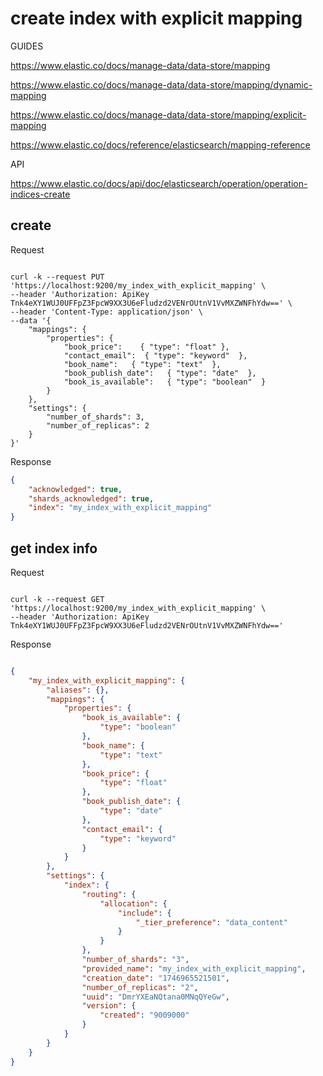 
# create index with explicit mapping

GUIDES

<https://www.elastic.co/docs/manage-data/data-store/mapping>

<https://www.elastic.co/docs/manage-data/data-store/mapping/dynamic-mapping>

<https://www.elastic.co/docs/manage-data/data-store/mapping/explicit-mapping>

<https://www.elastic.co/docs/reference/elasticsearch/mapping-reference>

API

<https://www.elastic.co/docs/api/doc/elasticsearch/operation/operation-indices-create>

## create

Request

```SHELL

curl -k --request PUT 'https://localhost:9200/my_index_with_explicit_mapping' \
--header 'Authorization: ApiKey Tnk4eXY1WUJ0UFFpZ3FpcW9XX3U6eFludzd2VENrOUtnV1VvMXZWNFhYdw==' \
--header 'Content-Type: application/json' \
--data '{
    "mappings": {
        "properties": {
            "book_price":    { "type": "float" },
            "contact_email":  { "type": "keyword"  },
            "book_name":   { "type": "text"  },
            "book_publish_date":   { "type": "date"  },
            "book_is_available":   { "type": "boolean"  }
        }
    },
    "settings": {
        "number_of_shards": 3,
        "number_of_replicas": 2
    }
}'

```

Response

```JSON
{
    "acknowledged": true,
    "shards_acknowledged": true,
    "index": "my_index_with_explicit_mapping"
}
```

## get index info

Request

```SHELL

curl -k --request GET 'https://localhost:9200/my_index_with_explicit_mapping' \
--header 'Authorization: ApiKey Tnk4eXY1WUJ0UFFpZ3FpcW9XX3U6eFludzd2VENrOUtnV1VvMXZWNFhYdw=='

```

Response

```JSON

{
    "my_index_with_explicit_mapping": {
        "aliases": {},
        "mappings": {
            "properties": {
                "book_is_available": {
                    "type": "boolean"
                },
                "book_name": {
                    "type": "text"
                },
                "book_price": {
                    "type": "float"
                },
                "book_publish_date": {
                    "type": "date"
                },
                "contact_email": {
                    "type": "keyword"
                }
            }
        },
        "settings": {
            "index": {
                "routing": {
                    "allocation": {
                        "include": {
                            "_tier_preference": "data_content"
                        }
                    }
                },
                "number_of_shards": "3",
                "provided_name": "my_index_with_explicit_mapping",
                "creation_date": "1746965521501",
                "number_of_replicas": "2",
                "uuid": "DmrYXEaNQtana0MNqQYeGw",
                "version": {
                    "created": "9009000"
                }
            }
        }
    }
}

```
